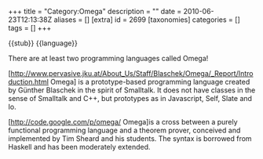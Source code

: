 +++
title = "Category:Omega"
description = ""
date = 2010-06-23T12:13:38Z
aliases = []
[extra]
id = 2699
[taxonomies]
categories = []
tags = []
+++

{{stub}}
{{language}}

There are at least two programming languages called Omega!

[http://www.pervasive.jku.at/About_Us/Staff/Blaschek/Omega/_Report/Introduction.html Omega] is a prototype-based programming language created by Günther Blaschek in the spirit of Smalltalk. It does not have classes in the sense of Smalltalk and C++, but prototypes as in Javascript, Self, Slate and Io.

[http://code.google.com/p/omega/ Omega]is a cross between a purely functional programming language and a theorem prover, conceived and implemented by Tim Sheard and his students. The syntax is borrowed from Haskell and has been moderately extended.
